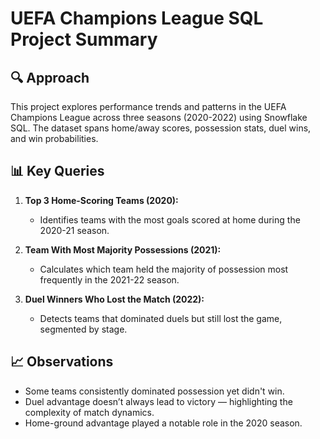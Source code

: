 # UEFA Champions League SQL Project Summary

## 🔍 Approach

This project explores performance trends and patterns in the UEFA Champions League across three seasons (2020-2022) using Snowflake SQL. The dataset spans home/away scores, possession stats, duel wins, and win probabilities.

## 📊 Key Queries

1. **Top 3 Home-Scoring Teams (2020):**
   - Identifies teams with the most goals scored at home during the 2020-21 season.

2. **Team With Most Majority Possessions (2021):**
   - Calculates which team held the majority of possession most frequently in the 2021-22 season.

3. **Duel Winners Who Lost the Match (2022):**
   - Detects teams that dominated duels but still lost the game, segmented by stage.

## 📈 Observations

- Some teams consistently dominated possession yet didn't win.
- Duel advantage doesn’t always lead to victory — highlighting the complexity of match dynamics.
- Home-ground advantage played a notable role in the 2020 season.



